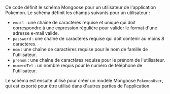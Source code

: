 Ce code définit le schéma Mongoose pour un utilisateur de l'application Pokemon. Le schéma définit les champs suivants pour un utilisateur :

* `email` : une chaîne de caractères requise et unique qui doit correspondre à une expression régulière pour valider le format d'une adresse e-mail valide.
* `password` : une chaîne de caractères requise qui doit contenir au moins 8 caractères.
* `nom` : une chaîne de caractères requise pour le nom de famille de l'utilisateur.
* `prenom` : une chaîne de caractères requise pour le prénom de l'utilisateur.
* `numeroTel` : un nombre requis pour le numéro de téléphone de l'utilisateur.

Le schéma est ensuite utilisé pour créer un modèle Mongoose `PokemonUser`, qui est exporté pour être utilisé dans d'autres parties de l'application.